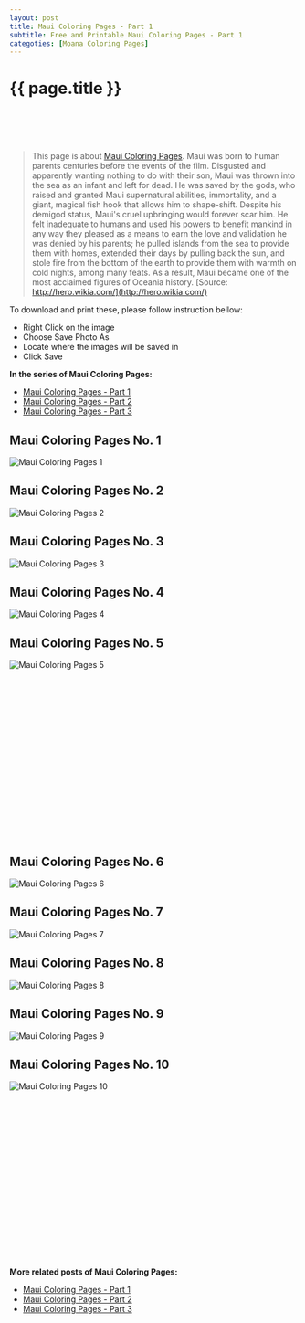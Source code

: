 ```yaml
---
layout: post
title: Maui Coloring Pages - Part 1
subtitle: Free and Printable Maui Coloring Pages - Part 1
categoties: [Moana Coloring Pages]
---
```

{{ page.title }}
================
<script async src="//pagead2.googlesyndication.com/pagead/js/adsbygoogle.js"></script><!-- UnderTitleAds --> <ins class="adsbygoogle" style="display:inline-block;width:468px;height:60px" data-ad-client="ca-pub-6753140515841889" data-ad-slot="4010138290"></ins><script> (adsbygoogle = window.adsbygoogle || []).push({}); </script>

> This page is about [Maui Coloring Pages](https://freecoloringpages.github.io/). Maui was born to human parents centuries before the events of the film. Disgusted and apparently wanting nothing to do with their son, Maui was thrown into the sea as an infant and left for dead. He was saved by the gods, who raised and granted Maui supernatural abilities, immortality, and a giant, magical fish hook that allows him to shape-shift. Despite his demigod status, Maui's cruel upbringing would forever scar him. He felt inadequate to humans and used his powers to benefit mankind in any way they pleased as a means to earn the love and validation he was denied by his parents; he pulled islands from the sea to provide them with homes, extended their days by pulling back the sun, and stole fire from the bottom of the earth to provide them with warmth on cold nights, among many feats. As a result, Maui became one of the most acclaimed figures of Oceania history. [Source: http://hero.wikia.com/](http://hero.wikia.com/)

To download and print these, please follow instruction bellow:
* Right Click on the image 
* Choose Save Photo As 
* Locate where the images will be saved in 
* Click Save

**In the series of Maui Coloring Pages:**

* [Maui Coloring Pages - Part 1](https://freecoloringpages.github.io/2017/12/04/Maui-Coloring-Pages-part-1.html)
* [Maui Coloring Pages - Part 2](https://freecoloringpages.github.io/2017/12/04/Maui-Coloring-Pages-part-2.html)
* [Maui Coloring Pages - Part 3](https://freecoloringpages.github.io/2017/12/04/Maui-Coloring-Pages-part-3.html)

## Maui Coloring Pages No. 1
![Maui Coloring Pages 1](https://freecoloringpages.github.io/img3/Maui-Coloring-Pages%20(1).jpg "Maui Coloring Pages 1")

## Maui Coloring Pages No. 2
![Maui Coloring Pages 2](https://freecoloringpages.github.io/img3/Maui-Coloring-Pages%20(2).jpg "Maui Coloring Pages 2")

## Maui Coloring Pages No. 3
![Maui Coloring Pages 3](https://freecoloringpages.github.io/img3/Maui-Coloring-Pages%20(3).jpg "Maui Coloring Pages 3")

## Maui Coloring Pages No. 4
![Maui Coloring Pages 4](https://freecoloringpages.github.io/img3/Maui-Coloring-Pages%20(4).jpg "Maui Coloring Pages 4")

## Maui Coloring Pages No. 5
![Maui Coloring Pages 5](https://freecoloringpages.github.io/img3/Maui-Coloring-Pages%20(5).jpg "Maui Coloring Pages 5")

<script async src="//pagead2.googlesyndication.com/pagead/js/adsbygoogle.js"></script><!-- Texxtonly --><ins class="adsbygoogle" style="display:inline-block;width:336px;height:280px" data-ad-client="ca-pub-6753140515841889" data-ad-slot="3207852233"></ins><script>(adsbygoogle = window.adsbygoogle || []).push({}); </script>

## Maui Coloring Pages No. 6
![Maui Coloring Pages 6](https://freecoloringpages.github.io/img3/Maui-Coloring-Pages%20(6).jpg "Maui Coloring Pages 6")

## Maui Coloring Pages No. 7
![Maui Coloring Pages 7](https://freecoloringpages.github.io/img3/Maui-Coloring-Pages%20(7).jpg "Maui Coloring Pages 7")

## Maui Coloring Pages No. 8
![Maui Coloring Pages 8](https://freecoloringpages.github.io/img3/Maui-Coloring-Pages%20(8).jpg "Maui Coloring Pages 8")

## Maui Coloring Pages No. 9
![Maui Coloring Pages 9](https://freecoloringpages.github.io/img3/Maui-Coloring-Pages%20(9).jpg "Maui Coloring Pages 9")

## Maui Coloring Pages No. 10
![Maui Coloring Pages 10](https://freecoloringpages.github.io/img3/Maui-Coloring-Pages%20(10).jpg "Maui Coloring Pages 10")

<script async src="//pagead2.googlesyndication.com/pagead/js/adsbygoogle.js"></script><!-- Texxtonly --><ins class="adsbygoogle" style="display:inline-block;width:336px;height:280px" data-ad-client="ca-pub-6753140515841889" data-ad-slot="3207852233"></ins><script>(adsbygoogle = window.adsbygoogle || []).push({}); </script>

**More related posts of Maui Coloring Pages:**

* [Maui Coloring Pages - Part 1](https://freecoloringpages.github.io/2017/12/04/Maui-Coloring-Pages-part-1.html)
* [Maui Coloring Pages - Part 2](https://freecoloringpages.github.io/2017/12/04/Maui-Coloring-Pages-part-2.html)
* [Maui Coloring Pages - Part 3](https://freecoloringpages.github.io/2017/12/04/Maui-Coloring-Pages-part-3.html)

